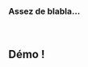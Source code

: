 ### Assez de blabla…

<i class="fa fa-code fa-5x" aria-hidden="true"></i>
&nbsp;&nbsp;
<i class="fa fa-plus fa-2x" aria-hidden="true"></i>
&nbsp;&nbsp;
<i class="fa fa-gamepad fa-5x" aria-hidden="true"></i>

## Démo !